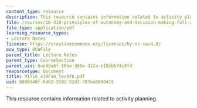 ```yaml
---
content_type: resource
description: This resource contains information related to activity planning.
file: /courses/16-410-principles-of-autonomy-and-decision-making-fall-2010/b886d40f6462310252d3787ea8880415_MIT16_410F10_lec07b.pdf
file_type: application/pdf
learning_resource_types:
- Lecture Notes
license: https://creativecommons.org/licenses/by-nc-sa/4.0/
ocw_type: OCWFile
parent_title: Lecture Notes
parent_type: CourseSection
parent_uid: 6ae95a6f-16be-365e-312a-e193bb74c8fd
resourcetype: Document
title: MIT16_410F10_lec07b.pdf
uid: b886d40f-6462-3102-52d3-787ea8880415
---
```

This resource contains information related to activity planning.
